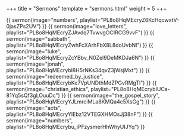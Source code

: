 +++
title = "Sermons"
template = "sermons.html"
weight = 5
+++
<article class="grid grid-cols-2 gap-2">
  {{ sermon(image="numbers", playlist="PL8o8HqMEcryZ6KcHqcwxtV-0jasZPs2UV") }}
  {{ sermon(image="love_letters", playlist="PL8o8HqMEcryZJAvdq7TvwvgOCIRCG9vvF") }}
  {{ sermon(image="sabbath", playlist="PL8o8HqMEcryZwhFcXArhFbX8L8doUvbNl") }}
  {{ sermon(image="luke", playlist="PL8o8HqMEcryZcYBbv_N0Zel9DeMKDJa6N") }}
  {{ sermon(image="jonah", playlist="PL8o8HqMEcrybl8H5rNKs34qvZ3jWsjMxt") }}
  {{ sermon(image="redeemed_by_justice", playlist="PL8o8HqMEcrybKe7VpUNDthMdZPGvRMgTl") }}
  {{ sermon(image="christian_ethics", playlist="PL8o8HqMEcrybIUCa-81Yq5sQf3gLOuuDc") }}
  {{ sermon(image="the_gospel_story", playlist="PL8o8HqMEcryYJLmrciMLa8KMQa4c5XsGg") }}
  {{ sermon(image="acts", playlist="PL8o8HqMEcryYlEbz12VTEGXHMOsJj38nF") }}
  {{ sermon(image="numbers", playlist="PL8o8HqMEcrybu_iPFzysmerHhWhyUIJYq") }}
</article>
